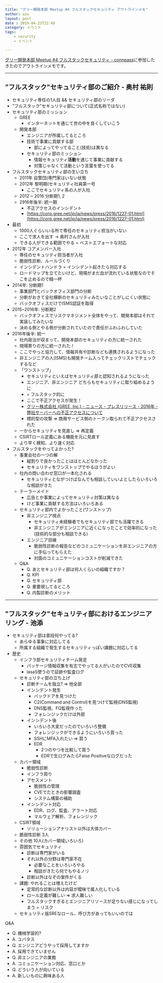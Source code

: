 ```yaml
---
title: "グリー開発本部 Meetup #4 フルスタックセキュリティ アウトラインメモ"
author: azu
layout: post
date : 2019-04-23T22:48
category: イベント
tags:
    - security
    - イベント

---
```


[グリー開発本部 Meetup #4 フルスタックセキュリティ - connpass](https://gree.connpass.com/event/124994/)に参加したきたのでアウトラインメモです。

---

## ”フルスタック"セキュリティ部のご紹介 - 奥村 祐則

- セキュリティ専任の1人目 && セキュリティ部のリーダ
- "フルスタック"セキュリティ部について(正式名称ではない)
- セキュリティ部のミッション
    - GREE
        - インターネットを通じて世の中を良くしていこう
    - 開発本部
        - エンジニアが所属してるところ
        - 技術で事業に貢献する部
            - 部によってやってること(技術)は異なる
        - セキュリティ部のミッション
            - 情報セキュリティ**活動**を通じて事業に貢献する
            - 対策じゃなくて活動という言葉を使ってる
- フルスタックセキュリティ部の生い立ち
    - 2011年 自警団(専門家はいない状態
    - 2012年 黎明期(セキュリティ社員第一号
        - ここでセキュリティ系の人が入社
    - 2012 ~ 2016 分断期1, 2
    - 2916年後半: 統一期
        - 不正アクセスのインシデント
        - [https://corp.gree.net/jp/ja/news/press/2016/1227-01.html](https://corp.gree.net/jp/ja/news/press/2016/1227-01.html)
- 最初
    - 1000人ぐらいいる所で専任のセキュリティ担当がいない
    - ここで求人を出す → 奥村さんが入社
    - できる人ができる範囲でやる = ベストエフォートな対応
- 2012年 コアメンバー入社
    - 専任のセキュリティ担当者が入社
    - 脆弱性診断、ルールづくり
    - インシデントハンドラ = インシデント起きたら対応する
    - ロードマップを立てたいけど、現場がまだ血が流れている状態なのでそこを止めるので精一杯
- 2014年: 分断期1
    - 事業部門とバックオフィス部門の分断
    - 分断がおきて全社横断のセキュリティみたいなことがしにくい状態に
    - バックオフィスだけでISMS認証を取得
- 2015~2016年: 分断期2
    - バックオフィスでリスクマネジメント全体をやって、開発本部はそれで実装してみたいな
    - 決める側とやる側が分断されていたので責任がふわふわしていた
- 2016年後半: 統一
    - 社内政治が収まって、開発本部のセキュリティの方に統一された
    - 現場寄りの方に統一された！
    - ここでやっと協力して、情報共有や診断なども連携されるようになった
    - 非エンジニアの人(ISMS)も開発チーム入ってチェックリストでチェックするなど
    - 「ワンストップ」
        - セキュリティといえばセキュリティ部と認知されるようになった
        - エンジニア、非エンジニア どちらもセキュリティに取り組めるように
        - = フルスタック的に
        - ここで不正アクセスが発生！
        - [グリー株式会社 (GREE, Inc.) - ニュース - プレスリリース - 2016年 - 弊社サーバーへの不正アクセスについて](https://corp.gree.net/jp/ja/news/press/2016/1227-01.html)
        - 標的型の攻撃 ⇒ 商用サービス側のトークン取られて不正アクセスされた
    - 一からセキュリティを見直し ⇒ 再定義
    - CSIRTロール定義にある機能を元に見直す
    - より早く検知、より速く対応
- フルスタックをやってよかった?
    - 事業会社の一つの解
        - 縦割りで良かったことはほとんどなかった
        - セキュリティをワンストップでやるほうがよい
    - 社内の問い合わせ窓口が一本化される
        - セキュリティとながつけばなんでも相談していいよとしたらいろいろな相談がきた
    - テーラーメイド
        - 広告とか事業によってセキュリティ対策は異なる
        - けど事業に貢献する方法はいろいろある
    - セキュリティ部内でよかったこと(ワンストップ)
        - 非エンジニア視点
            - セキュリティ未経験者でもセキュリティ部でも活躍できる
            - 非エンジニアがエンジニアに近くになったことで効率的になった(技術的な部分も相談できる)
        - エンジニア目線
            - 脆弱性診断の報告などのコミュニケーションを非エンジニアの方に手伝ってもらえた
            - 対面のコミュニケーションコストが削減できた
    - Q&A
        - Q. あとセキュリティ部は何人くらいの組織ですか？
        - Q. KPI
        - Q. セキュリティ部
        - Q. 重要視してるところ
        - Q. 内製診断のメリット

---

## "フルスタック"セキュリティ部におけるエンジニアリング - 池添

- セキュリティ部は普段何やってる?
    - あらゆる事象に対応してる
    - 所属する組織で発生するセキュリティっぽい課題に対応してる
- 歴史
    - インフラ部セキュリティチーム発足
        - パッケージ情報収集を有志でやってる人がいたのでCVE収集
        - lasaS使うので証跡や監査ログ
    - セキュリティ部の立ち上げ
        - 診断チームを独立? ⇒ 他全部
        - インシデント発生
            - バックドアを見つけた
            - C2(Command and Control)を見つけて監視(DNS監視)
            - DNS監視、FQ監視作った
            - フォレンジックだけは外部
        - インシデント後
            - いろいろ大変だったのでいろいろ整備
            - フォレンジックができるようにいろいろ買った
            - SSHにMFA入れたい ⇒ 買う
            - EDR
                - 2つのやつを比較して買う
                - EDRで生ログみたらFalse Positiveなログだった
    - カバー領域
        - 脆弱性診断
        - インフラ周り
        - アセスメント
            - 脆弱性の管理
            - CVEでたときの影響調査
            - システム構築の補助
        - インシデント対応
            - EDR、ログ、監査、アラート対応
            - マルウェア解析、フォレンジック
    - CSIRT領域
        - ソリューションアナリスト以外は大体カバー
    - 脆弱性診断 3人
    - その他 10人(カバー領域いろいろ)
    - 雰囲気でセキュリティ
        - 診断は専門家がいる
        - それ以外の分野は専門家不在
            - 必要なことをいろいろやる
            - 相談がきたら何でもやるノリ
        - 診断以外はなぞの案件がくる
    - 課題: やれることは増えたけど
        - 定常的な診断以外は内容が曖昧で属人化している
        - ロール定義が難しい ⇒ 求人難しい
        - フルスタックすぎるとエンジニアリソースが足りない感じになってしまう = リスク
    - セキュリティ版SREなロール、呼び方があってもいいのでは

Q&A

- Q. 機械学習的?
- A. ユバタス
- Q. エンジニアどうやって採用してますか
- A. 採用できていません
- Q. 非エンジニアの業務
- A. コミュニケーション対応、窓口とか
- Q. どういう人が向いている
- A. 新しいものに興味ある人
